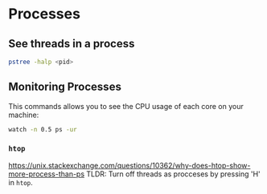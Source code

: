# Processes

## See threads in a process

```bash
pstree -halp <pid>
```

## Monitoring Processes

This commands allows you to see the CPU usage of each core on your machine:

```bash
watch -n 0.5 ps -ur
```

### `htop`

https://unix.stackexchange.com/questions/10362/why-does-htop-show-more-process-than-ps
TLDR: Turn off threads as procceses by pressing 'H' in `htop`.
